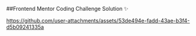 ##Frontend Mentor Coding Challenge Solution ✨



https://github.com/user-attachments/assets/53de494e-fadd-43ae-b3f4-d5b09241335a

